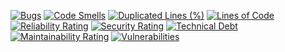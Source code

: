 [![Bugs](https://sonarcloud.io/api/project_badges/measure?project=podolyak-tatyana_qa-auto-engineer-java-project-61&metric=bugs)](https://sonarcloud.io/summary/new_code?id=podolyak-tatyana_qa-auto-engineer-java-project-61)
[![Code Smells](https://sonarcloud.io/api/project_badges/measure?project=podolyak-tatyana_qa-auto-engineer-java-project-61&metric=code_smells)](https://sonarcloud.io/summary/new_code?id=podolyak-tatyana_qa-auto-engineer-java-project-61)
[![Duplicated Lines (%)](https://sonarcloud.io/api/project_badges/measure?project=podolyak-tatyana_qa-auto-engineer-java-project-61&metric=duplicated_lines_density)](https://sonarcloud.io/summary/new_code?id=podolyak-tatyana_qa-auto-engineer-java-project-61)
[![Lines of Code](https://sonarcloud.io/api/project_badges/measure?project=podolyak-tatyana_qa-auto-engineer-java-project-61&metric=ncloc)](https://sonarcloud.io/summary/new_code?id=podolyak-tatyana_qa-auto-engineer-java-project-61)
[![Reliability Rating](https://sonarcloud.io/api/project_badges/measure?project=podolyak-tatyana_qa-auto-engineer-java-project-61&metric=reliability_rating)](https://sonarcloud.io/summary/new_code?id=podolyak-tatyana_qa-auto-engineer-java-project-61)
[![Security Rating](https://sonarcloud.io/api/project_badges/measure?project=podolyak-tatyana_qa-auto-engineer-java-project-61&metric=security_rating)](https://sonarcloud.io/summary/new_code?id=podolyak-tatyana_qa-auto-engineer-java-project-61)
[![Technical Debt](https://sonarcloud.io/api/project_badges/measure?project=podolyak-tatyana_qa-auto-engineer-java-project-61&metric=sqale_index)](https://sonarcloud.io/summary/new_code?id=podolyak-tatyana_qa-auto-engineer-java-project-61)
[![Maintainability Rating](https://sonarcloud.io/api/project_badges/measure?project=podolyak-tatyana_qa-auto-engineer-java-project-61&metric=sqale_rating)](https://sonarcloud.io/summary/new_code?id=podolyak-tatyana_qa-auto-engineer-java-project-61)
[![Vulnerabilities](https://sonarcloud.io/api/project_badges/measure?project=podolyak-tatyana_qa-auto-engineer-java-project-61&metric=vulnerabilities)](https://sonarcloud.io/summary/new_code?id=podolyak-tatyana_qa-auto-engineer-java-project-61)

